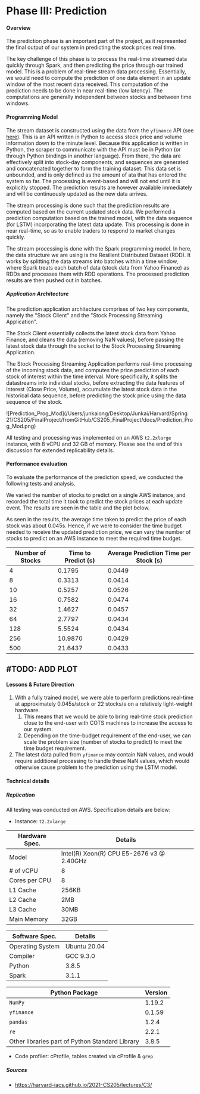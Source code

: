 # Phase III: Prediction

#### Overview

The prediction phase is an important part of the project, as it represented the final output of our system in predicting the stock prices real time. 

The key challenge of this phase is to process the real-time streamed data quickly through Spark, and then predicting the price through our trained model. This is a problem of real-time stream data processing. Essentially, we would need to compute the prediction of one data element in an update window of the most recent data received. This computation of the prediction needs to be done in near real-time (low latency). The computations are generally independent between stocks and between time windows.

#### Programming Model

The stream dataset is constructed using the data from the `yfinance` API (see [here](https://pypi.org/project/yfinance/)). This is an API written in Python to access stock price and volume information down to the minute level. Because this application is written in Python, the scraper to communicate with the API must be in Python (or through Python bindings in another language). From there, the data are effectively split into stock-day components, and sequences are generated and concatenated together to form the training dataset. This data set is unbounded, and is only defined as the amount of ata that has entered the system so far. The processing is event-based and will not end until it is explicitly stopped. The prediction results are however available immediately and will be continuously updated as the new data arrives.

The stream processing is done such that the prediction results are computed based on the current updated stock data. We performed a prediction computation based on the trained model, with the data sequence (for LSTM) incorporating the latest data update. This processing is done in near real-time, so as to enable traders to respond to market changes quickly. 

The stream processing is done with the Spark programming model. In here, the data structure we are using is the Resilient Distributed Dataset (RDD). It works by splitting the data streams into batches within a time window, where Spark treats each batch of data (stock data from Yahoo Finance) as RDDs and processes them with RDD operations. The processed prediction results are then pushed out in batches.

##### Application Architecture

The prediction application architecture comprises of two key components, namely the "Stock Client" and the "Stock Processing Streaming Application".

The Stock Client essentially collects the latest stock data from Yahoo Finance, and cleans the data (removing NaN values), before passing the latest stock data through the socket to the Stock Processing Streaming Application.

The Stock Processing Streaming Application performs real-time processing of the incoming stock data, and computes the price prediction of each stock of interest within the time interval. More specifically, it splits the datastreams into individual stocks, before extracting the data features of interest (Close Price, Volume), accumulate the latest stock data in the historical data sequence, before predicting the stock price using the data sequence of the stock.

![Prediction_Prog_Mod](/Users/junkaiong/Desktop/Junkai/Harvard/Spring 21/CS205/FinalProject/fromGitHub/CS205_FinalProject/docs/Prediction_Prog_Mod.png)

All testing and processing was implemented on an AWS `t2.2xlarge` instance, with 8 vCPU and 32 GB of memory. Please see the end of this discussion for extended replicability details.

#### Performance evaluation

To evaluate the performance of the prediction speed, we conducted the following tests and analysis. 

We varied the number of stocks to predict on a single AWS instance, and recorded the total time it took to predict the stock prices at each update event. The results are seen in the table and the plot below. 

As seen in the results, the average time taken to predict the price of each stock was about 0.045s. Hence, if we were to consider the time budget needed to receive the updated prediction price, we can vary the number of stocks to predict on an AWS instance to meet the required time budget.

| Number of Stocks | Time to Predict (s) | Average Prediction Time per Stock (s) |
| ---------------- | ------------------- | ------------------------------------- |
| 4                | 0.1795              | 0.0449                                |
| 8                | 0.3313              | 0.0414                                |
| 10               | 0.5257              | 0.0526                                |
| 16               | 0.7582              | 0.0474                                |
| 32               | 1.4627              | 0.0457                                |
| 64               | 2.7797              | 0.0434                                |
| 128              | 5.5524              | 0.0434                                |
| 256              | 10.9870             | 0.0429                                |
| 500              | 21.6437             | 0.0433                                |

## #TODO: ADD PLOT

#### Lessons & Future Direction

1. With a fully trained model, we were able to perform predictions real-time at approximately 0.045s/stock or 22 stocks/s on a relatively light-weight hardware. 
   1. This means that we would be able to bring real-time stock prediction close to the end-user with COTS machines to increase the access to our system.
   2. Depending on the time-budget requirement of the end-user, we can scale the problem size (number of stocks to predict) to meet the time budget requirement.
2. The latest data pulled from `yfinance` may contain NaN values, and would require additional processing to handle these NaN values, which would otherwise cause problem to the prediction using the LSTM model. 

#### Technical details

##### Replication

All testing was conducted on AWS. Specification details are below:

- Instance: `t2.2xlarge`

| Hardware Spec. | Details                                   |
| -------------- | ----------------------------------------- |
| Model          | Intel(R) Xeon(R) CPU E5-2676 v3 @ 2.40GHz |
| # of vCPU      | 8                                         |
| Cores per CPU  | 8                                         |
| L1 Cache       | 256KB                                     |
| L2 Cache       | 2MB                                       |
| L3 Cache       | 30MB                                      |
| Main Memory    | 32GB                                      |

| Software Spec.   | Details      |
| ---------------- | ------------ |
| Operating System | Ubuntu 20.04 |
| Compiler         | GCC 9.3.0    |
| Python           | 3.8.5        |
| Spark            | 3.1.1        |

| Python Package                                  | Version |
| ----------------------------------------------- | ------- |
| `NumPy`                                         | 1.19.2  |
| `yfinance`                                      | 0.1.59  |
| `pandas`                                        | 1.2.4   |
| `re`                                            | 2.2.1   |
| Other libraries part of Python Standard Library | 3.8.5   |

- Code profiler: cProfile, tables created via cProfile & `grep`

##### Sources

- https://harvard-iacs.github.io/2021-CS205/lectures/C3/